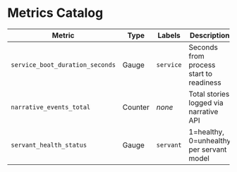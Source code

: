# Metrics Catalog

| Metric | Type | Labels | Description | Dashboard |
| --- | --- | --- | --- | --- |
| `service_boot_duration_seconds` | Gauge | `service` | Seconds from process start to readiness | Startup overview |
| `narrative_events_total` | Counter | _none_ | Total stories logged via narrative API | Narrative throughput |
| `servant_health_status` | Gauge | `servant` | 1=healthy, 0=unhealthy per servant model | Servant health |

